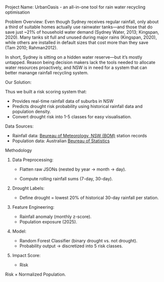 Project Name: 
UrbanOasis - an all-in-one tool for rain water recycling optimisation 

Problem Overview: 
Even though Sydney receives regular rainfall, only about a third of suitable homes actually use rainwater tanks—and those that do save just ~21% of household water demand (Sydney Water, 2013; Kingspan, 2020). Many tanks sit full and unused during major rains (Kingspan, 2020), while others are installed in default sizes that cost more than they save (Tam 2010; Rahman2012). 

In short, Sydney is sitting on a hidden water reserve—but it’s mostly untapped. Reason being decision makers lack the tools needed to allocate water resources proactively, and NSW is in need for a system that can better manange rainfall recycling system. 

Our Solution: 

Thus we built a risk scoring system that:
- Provides real-time rainfall data of suburbs in NSW
- Predicts drought risk probability using historical rainfall data and population density. 
- Convert drought risk into 1-5  classes for easy visualisation.

Data Sources:
- Rainfall data: [Beureau of Meteorology, NSW (BOM)](http://www.bom.gov.au/) station records 
- Population data: Australian [Beureau of Statistics](https://www.abs.gov.au/statistics/people/)
  

Methodology

1. Data Preprocessing:

   - Flatten raw JSONs (nested by year → month → day).

   - Compute rolling rainfall sums (7-day, 30-day).

2. Drought Labels:

   - Define drought = lowest 20% of historical 30-day rainfall per station.

3. Feature Engineering:

   - Rainfall anomaly (monthly z-score).
   - Population exposure (2025).

4. Model:
   - Random Forest Classifier (binary drought vs. not drought).
   - Probability output -> discretized into 5 risk classes.

5. Impact Score:
   - Risk

Risk × Normalized Population.